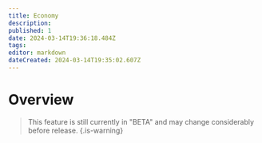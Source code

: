 ```yaml
---
title: Economy
description: 
published: 1
date: 2024-03-14T19:36:18.484Z
tags: 
editor: markdown
dateCreated: 2024-03-14T19:35:02.607Z
---
```


# Overview
> This feature is still currently in "BETA" and may change considerably before release.
{.is-warning}
